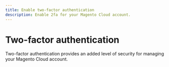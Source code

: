 ```yaml
---
title: Enable two-factor authentication
description: Enable 2fa for your Magento Cloud account.
---
```


# Two-factor authentication

Two-factor authentication provides an added level of security for managing your Magento Cloud account.

<!-- link definitions -->
